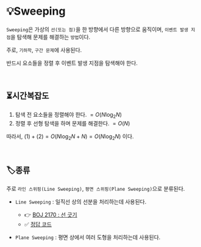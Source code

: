 # 💡Sweeping

```Sweeping```은 가상의 ```선(또는 점)```을 한 방향에서 다른 방향으로 움직이며, ```이벤트 발생 지점```을 탐색해 문제를 해결하는 ```방법```이다.

주로, ```기하학```, ```구간 문제```에 사용된다.

반드시 요소들을 정렬 후 이벤트 발생 지점을 탐색해야 한다. 

<br>

## ⏳시간복잡도

1. 탐색 전 요소들을 정렬해야 한다. $=O(N \log_2 N)$
2. 정렬 후 선형 탐색을 하며 문제를 해결한다. $=O(N)$

따라서, $(1) + (2) = O(N \log_2 N + N) = O(N \log_2 N)$ 이다.

<br>

## 🏷️종류

주로 ```라인 스위핑(Line Sweeping)```, ```평면 스위핑(Plane Sweeping)```으로 분류된다.

 + ```Line Sweeping``` : 일직선 상의 선분을 처리하는데 사용된다.
   + 👉 [BOJ 2170 : 선 긋기](https://www.acmicpc.net/problem/2170)
   + ✅ [정답 코드](https://github.com/rogi-rogi/problem-solving/blob/main/Baekjoon%20Online%20Judge/normal/02170.py)
   
 + ```Plane Sweeping``` : 평면 상에서 여러 도형을 처리하는데 사용된다.

